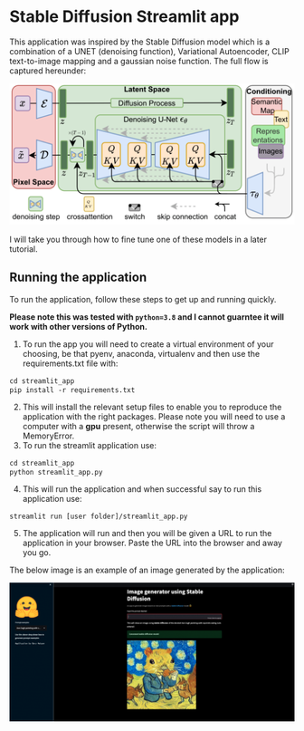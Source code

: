 # Stable Diffusion Streamlit app

This application was inspired by the Stable Diffusion model which is a combination of a UNET (denoising function), Variational Autoencoder, CLIP text-to-image mapping and a gaussian noise function. The full flow is captured hereunder: 

![](fig/stable_diffusion_model.png)

I will take you through how to fine tune one of these models in a later tutorial.

## Running the application

To run the application, follow these steps to get up and running quickly. 

**Please note this was tested with `python=3.8` and I cannot guarntee it will work with other versions of Python.** 

1. To run the app you will need to create a virtual environment of your choosing, be that pyenv, anaconda, virtualenv and then use the requirements.txt file with: 

```
cd streamlit_app
pip install -r requirements.txt
```
2. This will install the relevant setup files to enable you to reproduce the application with the right packages. Please note you will need to use a computer with a **gpu** present, otherwise the script will throw a MemoryError.
3. To run the streamlit application use:

```
cd streamlit_app
python streamlit_app.py
```
4. This will run the application and when successful say to run this application use:

```
streamlit run [user folder]/streamlit_app.py
```
5. The application will run and then you will be given a URL to run the application in your browser. Paste the URL into the browser and away you go. 

The below image is an example of an image generated by the application:

![](fig/example.png)
